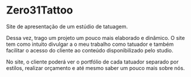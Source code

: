 # Zero31Tattoo
Site de apresentação de um estúdio de tatuagem.

Dessa vez, trago um projeto um pouco mais elaborado e dinâmico.
O site tem como intuito divulgar a o meu trabalho como tatuador e também facilitar o acesso do cliente ao conteúdo disponibilizado pelo studio.

No site, o cliente poderá ver o portfólio de cada tatuador separado por estilos, realizar orçamento e até mesmo saber um pouco mais sobre nós.
